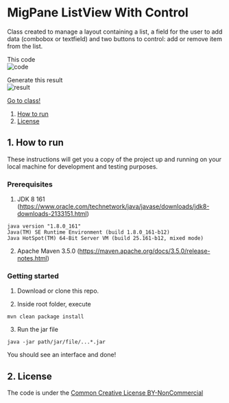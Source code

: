 # MigPane ListView With Control
Class created to manage a layout containing a list, a field for the user to add data (combobox or textfield) and two buttons to control: add or remove item from the list.

This code<br>
![code](https://user-images.githubusercontent.com/6250218/54117771-4b792580-43d0-11e9-8e4c-f01d80dcd952.png)

Generate this result<br>
![result](https://user-images.githubusercontent.com/6250218/54117772-4b792580-43d0-11e9-9729-b9ab2b542155.png)

[Go to class!](https://github.com/rponciano/MPLVWC/blob/master/src/main/MPLVWC.java)

1. [How to run](#1-How-to-run)
2. [License](#2-License)

## 1. How to run

These instructions will get you a copy of the project up and running on your local machine for development and testing purposes.

### Prerequisites
1. JDK 8 161 (https://www.oracle.com/technetwork/java/javase/downloads/jdk8-downloads-2133151.html)
```
java version "1.8.0_161"
Java(TM) SE Runtime Environment (build 1.8.0_161-b12)
Java HotSpot(TM) 64-Bit Server VM (build 25.161-b12, mixed mode)
```

2. Apache Maven 3.5.0 (https://maven.apache.org/docs/3.5.0/release-notes.html)

### Getting started

1. Download or clone this repo.

2. Inside root folder, execute 
```
mvn clean package install
```

3. Run the jar file
```
java -jar path/jar/file/...*.jar
```

You should see an interface and done! 

## 2. License

The code is under the [Common Creative License BY-NonCommercial](https://creativecommons.org/licenses/by-nc/4.0/legalcode)
